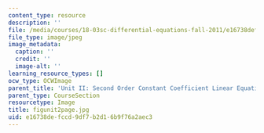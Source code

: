 ```yaml
---
content_type: resource
description: ''
file: /media/courses/18-03sc-differential-equations-fall-2011/e16738defccd9df7b2d16b9f76a2aec3_figunit2page.jpg
file_type: image/jpeg
image_metadata:
  caption: ''
  credit: ''
  image-alt: ''
learning_resource_types: []
ocw_type: OCWImage
parent_title: 'Unit II: Second Order Constant Coefficient Linear Equations'
parent_type: CourseSection
resourcetype: Image
title: figunit2page.jpg
uid: e16738de-fccd-9df7-b2d1-6b9f76a2aec3
---
```

